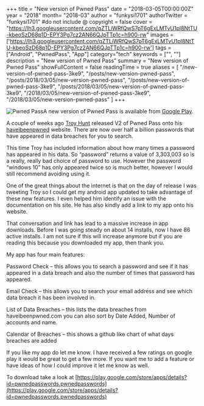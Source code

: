 +++
title = "New version of Pwned Pass"
date = "2018-03-05T00:00:00Z"
year = "2018"
month= "2018-03"
author = "funkysi1701"
authorTwitter = "funkysi1701" #do not include @
copyright = false
cover = "https://lh3.googleusercontent.com/qZTLiWRfQwS7pT6gExLMTvU1pl8NtTU-kbeoSzD68p1D-EPY3Pg7cz2AN66QJpTTp1c=h900-rw"
images = ['https://lh3.googleusercontent.com/qZTLiWRfQwS7pT6gExLMTvU1pl8NtTU-kbeoSzD68p1D-EPY3Pg7cz2AN66QJpTTp1c=h900-rw']
tags = ["Android", "PwnedPass", "App"]
category="tech"
keywords = ["", ""]
description = "New version of Pwned Pass"
summary = "New version of Pwned Pass"
showFullContent = false
readingTime = true
aliases = [
    "/new-version-of-pwned-pass-3ke9",
    "/posts/new-version-pwned-pass",
    "/posts/2018/03/05/new-version-pwned-pass",
    "/posts/new-version-of-pwned-pass-3ke9",
    "/posts/2018/03/05/new-version-of-pwned-pass-3ke9",
    "/2018/03/05/new-version-of-pwned-pass-3ke9",
    "/2018/03/05/new-version-pwned-pass"
]
+++

![Pwned Pass](https://lh3.googleusercontent.com/qZTLiWRfQwS7pT6gExLMTvU1pl8NtTU-kbeoSzD68p1D-EPY3Pg7cz2AN66QJpTTp1c=h900-rw)A new version of Pwned Pass is available from [Google Play](https://play.google.com/store/apps/details?id=pwnedpasswords.pwnedpasswords).

A couple of weeks ago [Troy Hunt](https://www.troyhunt.com/ive-just-launched-pwned-passwords-version-2/) released V2 of Pwned Pass onto his [haveibeenpwned](https://haveibeenpwned.com/) website. There are now over half a billion passwords that have appeared in data breaches for you to search.

This time Troy has included information about how many times a password has appeared in his data. So “password” returns a value of 3,303,003 so is a really, really bad choice of password to use. However the password “windows 10” has only appeared twice so is much better, however I would still recommend avoiding using it.

One of the great things about the internet is that on the day of release I was tweeting Troy so I could get my android app updated to take advantage of these new features. I even helped him identify an issue with the documentation on his site. He has also kindly add a link to my app onto his website.

That conversation and link has lead to a massive increase in app downloads. Before I was going steady on about 14 installs, now I have 86 active installs. I am not sure if this will increase anymore but if you are reading this because you downloaded my app, then thank you.

My app has four main features:

Password Check – this allows you to search a password and see if it has appeared in a data breach and also the number of times that password has appeared.

Email Check – this allows you to search your email address and see which data breach it has been involved in.

List of Data Breaches – this lists the data breaches from haveibeenpwned.com you can also sort by Date Added, Number of accounts and name.

Calendar of Breaches – this shows a github like chart of what days breaches are added

If you like my app do let me know. I have received a few ratings on google play it would be great to get a few more. If you want me to add a feature or have ideas of how I could improve it let me know as well.

To download take a look at [https://play.google.com/store/apps/details?id=pwnedpasswords.pwnedpasswords](https://play.google.com/store/apps/details?id=pwnedpasswords.pwnedpasswords)